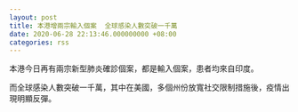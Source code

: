```yaml
---
layout: post
title: 本港增兩宗輸入個案  全球感染人數突破一千萬
date: 2020-06-28 22:13:46.000000000 +08:00
categories: rss
---
```


本港今日再有兩宗新型肺炎確診個案，都是輸入個案，患者均來自印度。

而全球感染人數突破一千萬，其中在美國，多個州份放寬社交限制措施後，疫情出現明顯反彈。
